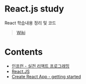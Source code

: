 # React.js study
React 학습내용 정리 및 코드
> [Wiki](https://github.com/ahrimy/react-study/wiki)

# Contents
- [인프런 - 실전 리액트 프로그래밍](https://www.inflearn.com/course/%EC%8B%A4%EC%A0%84-%EB%A6%AC%EC%95%A1%ED%8A%B8-%ED%94%84%EB%A1%9C%EA%B7%B8%EB%9E%98%EB%B0%8D/)
- [React.JS](https://reactjs.org/)
- [Create React App - getting started](https://create-react-app.dev/docs/getting-started)

